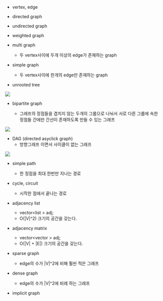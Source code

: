 - vertex, edge

- directed graph

- undirected graph

- weighted graph

- multi graph
  - 두 vertex사이에 두개 이상의 edge가 존재하는 graph

- simple graph
  - 두 vertex사이에 한개의 edge만 존재하는 graph

- unrooted tree

![](https://www.ncbi.nlm.nih.gov/Class/NAWBIS/Modules/Phylogenetics/images/phylo1002.gif)

- bipartite graph

  - 그래프의 정점들을 겹치지 않는 두개의 그룹으로 나눠서 서로 다른
    그룹에 속한 정점들 간에만 간선이 존재하도록 만들 수 있는 그래프

![](https://upload.wikimedia.org/wikipedia/commons/thumb/e/e8/Simple-bipartite-graph.svg/220px-Simple-bipartite-graph.svg.png)

- DAG (directed asyclick graph)
  - 방향그래프 이면서 사이클이 없는 그래프
  
![](https://upload.wikimedia.org/wikipedia/commons/thumb/c/c6/Topological_Ordering.svg/220px-Topological_Ordering.svg.png) 

- simple path
  - 한 정점을 최대 한번만 지나는 경로

- cycle, circuit
  - 시작한 점에서 끝나는 경로

- adjacency list 
  - vector<list<bool> > adj;
  - O(|V|^2) 크기의 공간을 갖는다.

- adjacency matrix 
  - vector<vector<bool> > adj;
  - O(|V| + |E|) 크기의 공간을 갖는다.

- sparse graph
  - edge의 수가 |V|^2에 비해 훨씬 적은 그래프

- dense graph
  - edge의 수가 |V|^2에 비례 하는 그래프

- implicit graph
